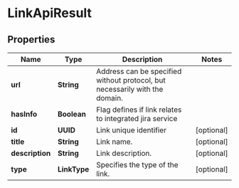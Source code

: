 

# LinkApiResult


## Properties

| Name | Type | Description | Notes |
|------------ | ------------- | ------------- | -------------|
|**url** | **String** | Address can be specified without protocol, but necessarily with the domain. |  |
|**hasInfo** | **Boolean** | Flag defines if link relates to integrated jira service |  |
|**id** | **UUID** | Link unique identifier |  [optional] |
|**title** | **String** | Link name. |  [optional] |
|**description** | **String** | Link description. |  [optional] |
|**type** | **LinkType** | Specifies the type of the link. |  [optional] |



